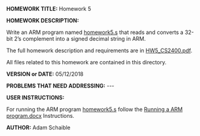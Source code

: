 **HOMEWORK TITLE:** Homework 5

**HOMEWORK DESCRIPTION:** 

Write an ARM program named [homework5.s](https://github.com/AdamSchaible/MSU_Denver/blob/master/CS%202400%20Computer%20Organization%202%20(Spring%202018)/Homework%205/homework5.s) that reads and converts a 32-bit 2’s complement into a signed decimal string in ARM.

The full homework description and requirements are in [HW5_CS2400.pdf](https://github.com/AdamSchaible/MSU_Denver/blob/master/CS%202400%20Computer%20Organization%202%20(Spring%202018)/Homework%205/HW5_CS2400.pdf).

All files related to this homework are contained in this directory.

**VERSION or DATE:** 05/12/2018

**PROBLEMS THAT NEED ADDRESSING:** ---

**USER INSTRUCTIONS:** 

For running the ARM program [homework5.s](https://github.com/AdamSchaible/MSU_Denver/blob/master/CS%202400%20Computer%20Organization%202%20(Spring%202018)/Homework%205/homework5.s) follow the [Running a ARM program.docx](https://github.com/AdamSchaible/MSU_Denver/blob/master/CS%202400%20Computer%20Organization%202%20(Spring%202018)/Running%20a%20ARM%20program.docx) Instructions.

**AUTHOR:** Adam Schaible
